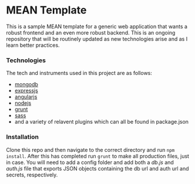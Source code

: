 # MEAN Template
This is a sample MEAN template for a generic web application that wants a robust
frontend and an even more robust backend. This is an ongoing repository that will
be routinely updated as new technologies arise and as I learn better practices.

### Technologies
The tech and instruments used in this project are as follows:

* [mongodb](https://www.mongodb.org/)
* [expressjs](http://expressjs.com/)
* [angularjs](https://angularjs.org/)
* [nodejs](https://nodejs.org/)
* [grunt](http://gruntjs.com/) 
* [sass](http://sass-lang.com/)
* and a variety of relavent plugins which can all be found in package.json

### Installation
Clone this repo and then navigate to the correct directory and run `npm install`.
After this has completed run `grunt` to make all production files, just in case.
You will need to add a config folder and add both a *db.js* and *auth.js* file that
exports JSON objects containing the db url and auth url and secrets, respectively.
